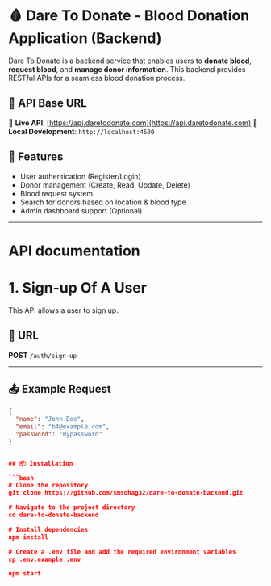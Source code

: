 # 🩸 Dare To Donate - Blood Donation Application (Backend)

Dare To Donate is a backend service that enables users to **donate blood**, **request blood**, and **manage donor information**. This backend provides RESTful APIs for a seamless blood donation process.

## 📖 API Base URL

🔗 **Live API**: [https://api.daretodonate.com](https://api.daretodonate.com)
🔧 **Local Development**: `http://localhost:4500`

## 🚀 Features

-  User authentication (Register/Login)
-  Donor management (Create, Read, Update, Delete)
-  Blood request system
-  Search for donors based on location & blood type
-  Admin dashboard support (Optional)

---

# API documentation

# 1. Sign-up Of A User

This API allows a user to sign up.

## 📌 URL

**POST** `/auth/sign-up`

---

## 📤 Example Request

````json
{
  "name": "John Doe",
  "email": "b4@example.com",
  "password": "mypassword"
}


## 📦 Installation

```bash
# Clone the repository
git clone https://github.com/smsohag32/dare-to-donate-backend.git

# Navigate to the project directory
cd dare-to-donate-backend

# Install dependencies
npm install

# Create a .env file and add the required environment variables
cp .env.example .env

npm start
````
